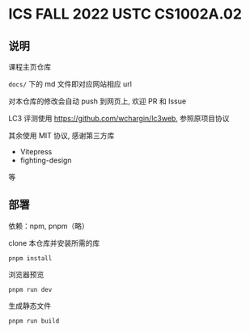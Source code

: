 # ICS FALL 2022 USTC CS1002A.02

## 说明

课程主页仓库

`docs/` 下的 md 文件即对应网站相应 url

对本仓库的修改会自动 push 到网页上, 欢迎 PR 和 Issue

LC3 评测使用 <https://github.com/wchargin/lc3web>, 参照原项目协议

其余使用 MIT 协议, 感谢第三方库

- Vitepress
- fighting-design

等

## 部署

依赖：npm, pnpm（略）

clone 本仓库并安装所需的库

```
pnpm install
```

浏览器预览

```
pnpm run dev
```

生成静态文件

```
pnpm run build
```
